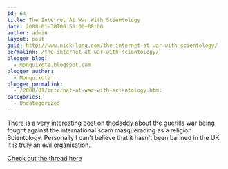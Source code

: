 ```yaml
---
id: 64
title: The Internet At War With Scientology
date: 2008-01-30T00:58:00+00:00
author: admin
layout: post
guid: http://www.nick-long.com/the-internet-at-war-with-scientology/
permalink: /the-internet-at-war-with-scientology/
blogger_blog:
  - monquixote.blogspot.com
blogger_author:
  - Monquixote
blogger_permalink:
  - /2008/01/internet-at-war-with-scientology.html
categories:
  - Uncategorized
---
```

There is a very interesting post on [thedaddy](http://forum.thedaddy.org/index.html) about the guerilla war being fought against the international scam masquerading as a religion Scientology. Personally I can't believe that it hasn't been banned in the UK.  
It is truly an evil organisation.

[Check out the thread here](http://forum.thedaddy.org/view_thread.html?ref_id=30690&id=30694&start=0)